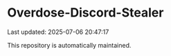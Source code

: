 # Overdose-Discord-Stealer

Last updated: 2025-07-06 20:47:17

This repository is automatically maintained.
